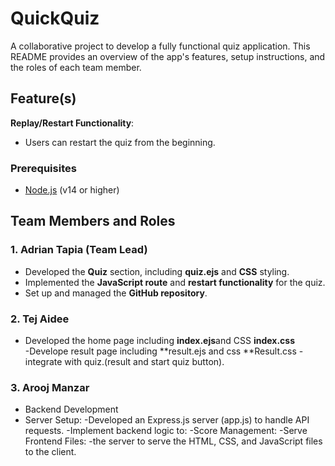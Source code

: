 # QuickQuiz
A collaborative project to develop a fully functional quiz application. This README provides an overview of the app's features, setup instructions, and the roles of each team member.




## Feature(s)

**Replay/Restart Functionality**:
   - Users can restart the quiz from the beginning.




### Prerequisites
- [Node.js](https://nodejs.org/) (v14 or higher)



## Team Members and Roles
### 1. **Adrian Tapia** (Team Lead)
- Developed the **Quiz** section, including **quiz.ejs** and **CSS** styling.
- Implemented the **JavaScript route** and **restart functionality** for the quiz.
- Set up and managed the **GitHub repository**. 
   


### 2. **Tej Aidee** 
- Developed the home page including **index.ejs**and CSS **index.css**    
-Develope result page including **result.ejs and css **Result.css
-integrate with quiz.(result and start quiz button).

   
### 3. **Arooj Manzar** 
-  Backend Development
- Server Setup:
-Developed an Express.js server (app.js) to handle API requests.
-Implement backend logic to:
-Score Management:
-Serve Frontend Files:
-the server to serve the HTML, CSS, and JavaScript files to the client.

   
